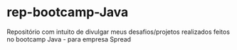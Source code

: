 # rep-bootcamp-Java
Repositório com intuito de divulgar meus desafios/projetos realizados feitos no bootcamp Java - para empresa Spread
